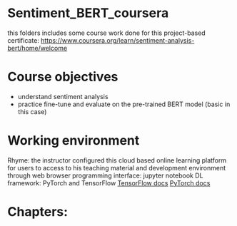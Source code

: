 # Sentiment_BERT_coursera
this folders includes some course work done for this project-based certificate: https://www.coursera.org/learn/sentiment-analysis-bert/home/welcome

# Course objectives
* understand sentiment analysis
* practice fine-tune and evaluate on the pre-trained BERT model (basic in this case)

# Working environment
Rhyme: the instructor configured this cloud based online learning platform for users to access to his teaching material and development environment through web browser
programming interface: jupyter notebook
DL framework: PyTorch and TensorFlow
[TensorFlow docs](https://www.tensorflow.org/tutorials)
[PyTorch docs](https://pytorch.org/tutorials/)

# Chapters:
